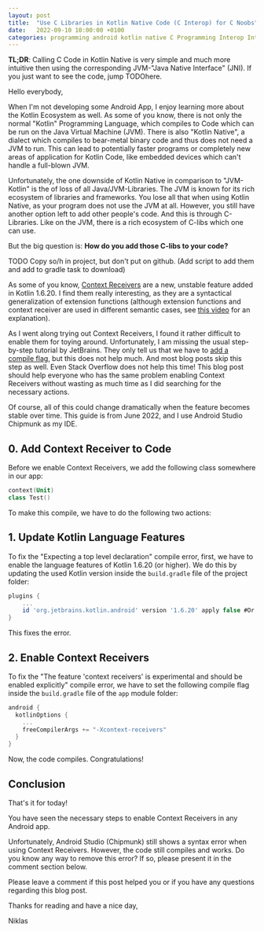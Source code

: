 ```yaml
---
layout: post
title:  "Use C Libraries in Kotlin Native Code (C Interop) for C Noobs"
date:   2022-09-10 10:00:00 +0100
categories: programming android kotlin native C Programming Interop Interoperability 
---
```


**TL;DR**: Calling C Code in Kotlin Native is very simple and much more intuitive then using the corresponding JVM-"Java Native Interface" (JNI). If you just want to see the code, jump TODOhere.

Hello everybody,

When I'm not developing some Android App, I enjoy learning more about the Kotlin Ecosystem as well. As some of you know, there is not only the normal "Kotlin" Programming Language, which compiles to Code which can be run on the Java Virtual Machine (JVM). There is also "Kotlin Native", a dialect which compiles to bear-metal binary code and thus does not need a JVM to run. This can lead to potentially faster programs or completely new areas of application for Kotlin Code, like embedded devices which can't handle a full-blown JVM.

Unfortunately, the one downside of Kotlin Native in comparison to "JVM-Kotlin" is the of loss of all Java/JVM-Libraries. The JVM is known for its rich ecosystem of libraries and frameworks. You lose all that when using Kotlin Native, as your program does not use the JVM at all. However, you still have another option left to add other people's code. And this is through C-Libraries. Like on the JVM, there is a rich ecosystem of C-libs which one can use. 

But the big question is: **How do you add those C-libs to your code?**



TODO Copy so/h in project, but don't put on github. (Add script to add them and add to gradle task to download)

As some of you know, [Context Receivers][CR] are a new, unstable feature added in Kotlin 1.6.20. I find them really interesting, as they are a syntactical generalization of extension functions (although extension functions and context receiver are used in different semantic cases, see [this video][CRVid] for an explanation). 

As I went along trying out Context Receivers, I found it rather difficult to enable them for toying around.
Unfortunately, I am missing the usual step-by-step tutorial by JetBrains. They only tell us that we have to [add a compile flag][CF], but this does not help much. And most blog posts skip this step as well. Even Stack Overflow does not help this time! This blog post should help everyone who has the same problem enabling Context Receivers without wasting as much time as I did searching for the necessary actions.

Of course, all of this could change dramatically when the feature becomes stable over time. This guide is from June 2022, and I use Android Studio Chipmunk as my IDE.

## 0. Add Context Receiver to Code

Before we enable Context Receivers, we add the following class somewhere in our app:

```kotlin
context(Unit)
class Test()
```

To make this compile, we have to do the following two actions:

## 1. Update Kotlin Language Features

To fix the "Expecting a top level declaration" compile error, first, we have to enable the language features of Kotlin 1.6.20 (or higher). We do this by updating the used Kotlin version inside the `build.gradle` file of the project folder:

```groovy
plugins {
    ...
    id 'org.jetbrains.kotlin.android' version '1.6.20' apply false #Or anything higher than 1.7.0
}
```

This fixes the error.

## 2. Enable Context Receivers

To fix the "The feature 'context receivers' is experimental and should be enabled explicitly" compile error, we have to set the following compile flag inside the `build.gradle` file of the `app` module folder:


```groovy
android {
  kotlinOptions {
    ...
    freeCompilerArgs += "-Xcontext-receivers"
  }
}
```

Now, the code compiles. Congratulations!

## Conclusion

That's it for today!

You have seen the necessary steps to enable Context Receivers in any Android app. 

Unfortunately, Android Studio (Chipmunk) still shows a syntax error when using Context Receivers. However, the code still compiles and works. Do you know any way to remove this error? If so, please present it in the comment section below.

Please leave a comment if this post helped you or if you have any questions regarding this blog post.


Thanks for reading and have a nice day,

Niklas


[CR]: https://blog.jetbrains.com/kotlin/2022/02/kotlin-1-6-20-m1-released/
[CRVid]: https://www.youtube.com/watch?v=GISPalIVdQY
[CF]: https://github.com/Kotlin/KEEP/blob/master/proposals/context-receivers.md#prototype
